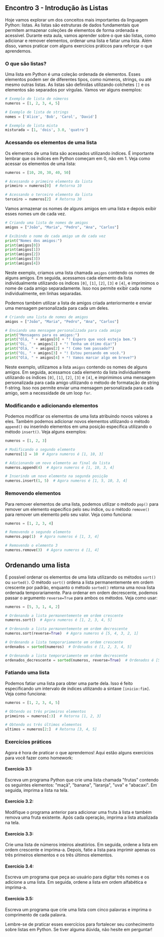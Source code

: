 ## Encontro 3 - Introdução às Listas

Hoje vamos explorar um dos conceitos mais importantes da linguagem Python: listas. As listas são estruturas de dados fundamentais que permitem armazenar coleções de elementos de forma ordenada e acessível. Durante esta aula, vamos aprender sobre o que são listas, como adicionar e remover elementos, ordenar uma lista e fatiar uma lista. Além disso, vamos praticar com alguns exercícios práticos para reforçar o que aprendemos.

### O que são listas?

Uma lista em Python é uma coleção ordenada de elementos. Esses elementos podem ser de diferentes tipos, como números, strings, ou até mesmo outras listas. As listas são definidas utilizando colchetes `[]` e os elementos são separados por vírgulas. Vamos ver alguns exemplos:

```python
# Exemplo de lista de números
numeros = [1, 2, 3, 4, 5]

# Exemplo de lista de strings
nomes = ['Alice', 'Bob', 'Carol', 'David']

# Exemplo de lista mista
misturada = [1, 'dois', 3.0, 'quatro']
```

### Acessando os elementos de uma lista

Os elementos de uma lista são acessados utilizando índices. É importante lembrar que os índices em Python começam em 0, não em 1. Veja como acessar os elementos de uma lista:

```python
numeros = [10, 20, 30, 40, 50]

# Acessando o primeiro elemento da lista
primeiro = numeros[0]  # Retorna 10

# Acessando o terceiro elemento da lista
terceiro = numeros[2]  # Retorna 30
```

Vamos armazenar os nomes de alguns amigos em uma lista e depois exibir esses nomes um de cada vez.

```python
# Criando uma lista de nomes de amigos
amigos = ["João", "Maria", "Pedro", "Ana", "Carlos"]

# Exibindo o nome de cada amigo um de cada vez
print("Nomes dos amigos:")
print(amigos[0])
print(amigos[1])
print(amigos[2])
print(amigos[3])
print(amigos[4])
```

Neste exemplo, criamos uma lista chamada `amigos` contendo os nomes de alguns amigos. Em seguida, acessamos cada elemento da lista individualmente utilizando os índices `[0]`, `[1]`, `[2]`, `[3]` e `[4]`, e imprimimos o nome de cada amigo separadamente. Isso nos permite exibir cada nome individualmente, em linhas separadas.

Podemos também utilizar a lista de amigos criada anteriormente e enviar uma mensagem personalizada para cada um deles.

```python
# Criando uma lista de nomes de amigos
amigos = ["João", "Maria", "Pedro", "Ana", "Carlos"]

# Enviando uma mensagem personalizada para cada amigo
print("Mensagens para os amigos:")
print("Olá, " + amigos[0] + "! Espero que você esteja bem.")
print("Oi, " + amigos[1] + "! Tenha um ótimo dia!")
print("Olá, " + amigos[2] + "! Como tem passado?")
print("Oi, " + amigos[3] + "! Estou pensando em você.")
print("Olá, " + amigos[4] + "! Vamos marcar algo em breve?")
```

Neste exemplo, utilizamos a lista `amigos` contendo os nomes de alguns amigos. Em seguida, acessamos cada elemento da lista individualmente utilizando os índices `[0]`, `[1]`, `[2]`, `[3]` e `[4]`, e imprimimos uma mensagem personalizada para cada amigo utilizando o método de formatação de string f-string. Isso nos permite enviar uma mensagem personalizada para cada amigo, sem a necessidade de um loop `for`.

### Modificando e adicionando elementos

Podemos modificar os elementos de uma lista atribuindo novos valores a eles. Também podemos adicionar novos elementos utilizando o método `append()` ou inserindo elementos em uma posição específica utilizando o método `insert()`. Veja alguns exemplos:

```python
numeros = [1, 2, 3]

# Modificando o segundo elemento
numeros[1] = 10  # Agora numeros é [1, 10, 3]

# Adicionando um novo elemento ao final da lista
numeros.append(4)  # Agora numeros é [1, 10, 3, 4]

# Inserindo um novo elemento na segunda posição
numeros.insert(1, 5)  # Agora numeros é [1, 5, 10, 3, 4]
```

### Removendo elementos

Para remover elementos de uma lista, podemos utilizar o método `pop()` para remover um elemento específico pelo seu índice, ou o método `remove()` para remover um elemento pelo seu valor. Veja como funciona:

```python
numeros = [1, 2, 3, 4]

# Removendo o segundo elemento
numeros.pop(1)  # Agora numeros é [1, 3, 4]

# Removendo o elemento 3
numeros.remove(3)  # Agora numeros é [1, 4]
```

## Ordenando uma lista

É possível ordenar os elementos de uma lista utilizando os métodos `sort()` ou `sorted()`. O método `sort()` ordena a lista permanentemente em ordem crescente por padrão, enquanto o método `sorted()` retorna uma nova lista ordenada temporariamente. Para ordenar em ordem decrescente, podemos passar o argumento `reverse=True` para ambos os métodos. Veja como usar:

```python
numeros = [5, 3, 1, 4, 2]

# Ordenando a lista permanentemente em ordem crescente
numeros.sort()  # Agora numeros é [1, 2, 3, 4, 5]

# Ordenando a lista permanentemente em ordem decrescente
numeros.sort(reverse=True)  # Agora numeros é [5, 4, 3, 2, 1]

# Ordenando a lista temporariamente em ordem crescente
ordenados = sorted(numeros)  # Ordenados é [1, 2, 3, 4, 5]

# Ordenando a lista temporariamente em ordem decrescente
ordenados_decrescente = sorted(numeros, reverse=True)  # Ordenados é [5, 4, 3, 2, 1]
```

### Fatiando uma lista

Podemos fatiar uma lista para obter uma parte dela. Isso é feito especificando um intervalo de índices utilizando a sintaxe `[inicio:fim]`. Veja como funciona:

```python
numeros = [1, 2, 3, 4, 5]

# Obtendo os três primeiros elementos
primeiros = numeros[:3]  # Retorna [1, 2, 3]

# Obtendo os três últimos elementos
ultimos = numeros[2:]  # Retorna [3, 4, 5]
```

### Exercícios práticos

Agora é hora de praticar o que aprendemos! Aqui estão alguns exercícios para você fazer como homework:

#### Exercício 3.1:
Escreva um programa Python que crie uma lista chamada "frutas" contendo os seguintes elementos: "maçã", "banana", "laranja", "uva" e "abacaxi". Em seguida, imprima a lista na tela. 

#### Exercício 3.2:
Modifique o programa anterior para adicionar uma fruta à lista e também remova uma fruta existente. Após cada operação, imprima a lista atualizada na tela.
 
#### Exercício 3.3:
Crie uma lista de números inteiros aleatórios. Em seguida, ordene a lista em ordem crescente e imprima-a. Depois, fatie a lista para imprimir apenas os três primeiros elementos e os três últimos elementos.

#### Exercício 3.4:
Escreva um programa que peça ao usuário para digitar três nomes e os adicione a uma lista. Em seguida, ordene a lista em ordem alfabética e imprima-a.

#### Exercício 3.5:
Escreva um programa que crie uma lista com cinco palavras e imprima o comprimento de cada palavra.

Lembre-se de praticar esses exercícios para fortalecer seu conhecimento sobre listas em Python. Se tiver alguma dúvida, não hesite em perguntar!
